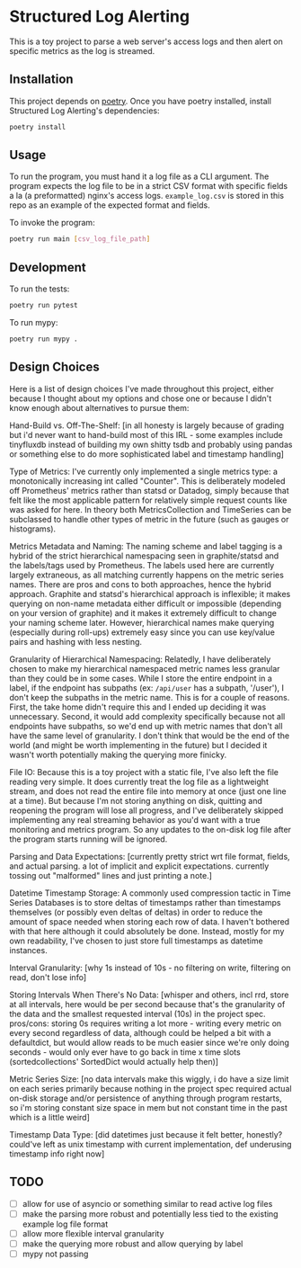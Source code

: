 # Structured Log Alerting

This is a toy project to parse a web server's access logs and then alert on specific metrics as the log is streamed.

## Installation

This project depends on [poetry](https://python-poetry.org/). Once you have poetry installed, install Structured Log Alerting's dependencies:

```sh
poetry install
```

## Usage

To run the program, you must hand it a log file as a CLI argument. The program expects the log file to be in a strict CSV format with specific fields a la (a preformatted) nginx's access logs. `example_log.csv` is stored in this repo as an example of the expected format and fields.

To invoke the program:
```sh
poetry run main [csv_log_file_path]
```

## Development

To run the tests:

```sh
poetry run pytest
```

To run mypy:

```sh
poetry run mypy .
```

## Design Choices

Here is a list of design choices I've made throughout this project, either because I thought about my options and chose one or because I didn't know enough about alternatives to pursue them:

Hand-Build vs. Off-The-Shelf: [in all honesty is largely because of grading but i'd never want to hand-build most of this IRL - some examples include tinyfluxdb instead of building my own shitty tsdb and probably using pandas or something else to do more sophisticated label and timestamp handling]

Type of Metrics: I've currently only implemented a single metrics type: a monotonically increasing int called "Counter". This is deliberately modeled off Prometheus' metrics rather than statsd or Datadog, simply because that felt like the most applicable pattern for relatively simple request counts like was asked for here. In theory both MetricsCollection and TimeSeries can be subclassed to handle other types of metric in the future (such as gauges or histograms).

Metrics Metadata and Naming: The naming scheme and label tagging is a hybrid of the strict hierarchical namespacing seen in graphite/statsd and the labels/tags used by Prometheus. The labels used here are currently largely extraneous, as all matching currently happens on the metric series names. There are pros and cons to both approaches, hence the hybrid approach. Graphite and statsd's hierarchical approach is inflexible; it makes querying on non-name metadata either difficult or impossible (depending on your version of graphite) and it makes it extremely difficult to change your naming scheme later. However, hierarchical names make querying (especially during roll-ups) extremely easy since you can use key/value pairs and hashing with less nesting.

Granularity of Hierarchical Namespacing: Relatedly, I have deliberately chosen to make my hierarchical namespaced metric names less granular than they could be in some cases. While I store the entire endpoint in a label, if the endpoint has subpaths (ex: `/api/user` has a subpath, '/user'), I don't keep the subpaths in the metric name. This is for a couple of reasons. First, the take home didn't require this and I ended up deciding it was unnecessary. Second, it would add complexity specifically because not all endpoints have subpaths, so we'd end up with metric names that don't all have the same level of granularity. I don't think that would be the end of the world (and might be worth implementing in the future) but I decided it wasn't worth potentially making the querying more finicky.

File IO: Because this is a toy project with a static file, I've also left the file reading very simple. It does currently treat the log file as a lightweight stream, and does not read the entire file into memory at once (just one line at a time). But because I'm not storing anything on disk, quitting and reopening the program will lose all progress, and I've deliberately skipped implementing any real streaming behavior as you'd want with a true monitoring and metrics program. So any updates to the on-disk log file after the program starts running will be ignored.

Parsing and Data Expectations: [currently pretty strict wrt file format, fields, and actual parsing. a lot of implicit and explicit expectations. currently tossing out "malformed" lines and just printing a note.]

Datetime Timestamp Storage: A commonly used compression tactic in Time Series Databases is to store deltas of timestamps rather than timestamps themselves (or possibly even deltas of deltas) in order to reduce the amount of space needed when storing each row of data. I haven't bothered with that here although it could absolutely be done. Instead, mostly for my own readability, I've chosen to just store full timestamps as datetime instances.

Interval Granularity: [why 1s instead of 10s - no filtering on write, filtering on read, don't lose info]

Storing Intervals When There's No Data: [whisper and others, incl rrd, store at all intervals, here would be per second because that's the granularity of the data and the smallest requested interval (10s) in the project spec. pros/cons: storing 0s requires writing a lot more - writing every metric on every second regardless of data, although could be helped a bit with a defaultdict, but would allow reads to be much easier since we're only doing seconds - would only ever have to go back in time x time slots (sortedcollections' SortedDict would actually help then)]

Metric Series Size: [no data intervals make this wiggly, i do have a size limit on each series primarily because nothing in the project spec required actual on-disk storage and/or persistence of anything through program restarts, so i'm storing constant size space in mem but not constant time in the past which is a little weird]

Timestamp Data Type: [did datetimes just because it felt better, honestly? could've left as unix timestamp with current implementation, def underusing timestamp info right now]

## TODO

- [ ] allow for use of asyncio or something similar to read active log files
- [ ] make the parsing more robust and potentially less tied to the existing example log file format
- [ ] allow more flexible interval granularity
- [ ] make the querying more robust and allow querying by label
- [ ] mypy not passing
